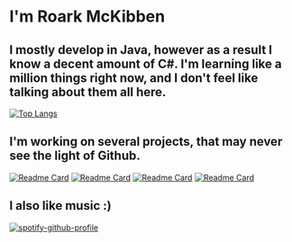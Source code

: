 # I'm Roark McKibben

## I mostly develop in Java, however as a result I know a decent amount of C#. I'm learning like a million things right now, and I don't feel like talking about them all here.

[![Top Langs](https://github-readme-stats.vercel.app/api/top-langs/?username=djtpj&layout=compact)](https://github.com/anuraghazra/github-readme-stats)

## I'm working on several projects, that may never see the light of Github.

[![Readme Card](https://github-readme-stats.vercel.app/api/pin/?username=djtpj&repo=Spigot-Origins)](https://github.com/Djtpj/Spigot-Origins)
[![Readme Card](https://github-readme-stats.vercel.app/api/pin/?username=djtpj&repo=growth-jda)](https://github.com/Djtpj/growth-jda)
[![Readme Card](https://github-readme-stats.vercel.app/api/pin/?username=djtpj&repo=cafe-json)](https://github.com/Djtpj/cafe-json)
[![Readme Card](https://github-readme-stats.vercel.app/api/pin/?username=djtpj&repo=vimsheet)](https://github.com/Djtpj/vimsheet)

## I also like music :)
[![spotify-github-profile](https://spotify-github-profile.vercel.app/api/view?uid=k8i8btiebjuytr6ohw6wnchnc&cover_image=true&theme=default)](https://github.com/djtpj)
